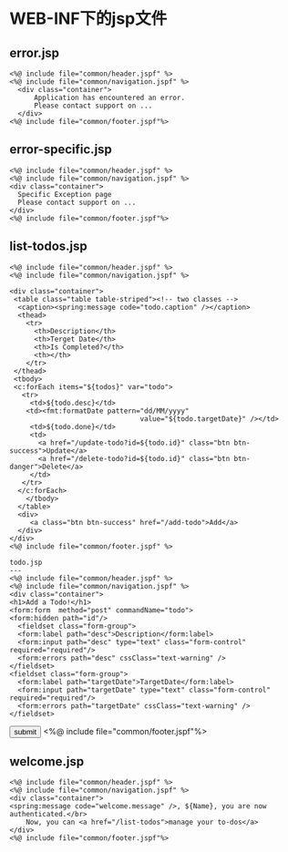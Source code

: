 WEB-INF下的jsp文件
===
error.jsp
---
    <%@ include file="common/header.jspf" %>
    <%@ include file="common/navigation.jspf" %>
      <div class="container">
          Application has encountered an error.
          Please contact support on ...
      </div> 
    <%@ include file="common/footer.jspf"%>

error-specific.jsp
---
    <%@ include file="common/header.jspf" %>
    <%@ include file="common/navigation.jspf" %>
    <div class="container">
      Specific Exception page
      Please contact support on ...
    </div>
    <%@ include file="common/footer.jspf"%>

list-todos.jsp
---
    <%@ include file="common/header.jspf" %>
    <%@ include file="common/navigation.jspf" %>

    <div class="container">
     <table class="table table-striped"><!-- two classes -->
      <caption><spring:message code="todo.caption" /></caption>
      <thead>
        <tr>
          <th>Description</th>
          <th>Terget Date</th>
          <th>Is Completed?</th>
          <th></th>
        </tr>
     </thead>
     <tbody>
     <c:forEach items="${todos}" var="todo">
       <tr>
	     <td>${todo.desc}</td>
	    <td><fmt:formatDate pattern="dd/MM/yyyy"
									value="${todo.targetDate}" /></td>
	     <td>${todo.done}</td>
	     <td>
	       <a href="/update-todo?id=${todo.id}" class="btn btn-success">Update</a>
	       <a href="/delete-todo?id=${todo.id}" class="btn btn-danger">Delete</a>
	     </td>
	   </tr>
      </c:forEach> 
        </tbody>
      </table>
      <div>
         <a class="btn btn-success" href="/add-todo">Add</a>
      </div>
    </div>
    <%@ include file="common/footer.jspf" %>
    
    todo.jsp
    ---
    <%@ include file="common/header.jspf" %>
    <%@ include file="common/navigation.jspf" %>
    <div class="container">
    <h1>Add a Todo!</h1>
    <form:form  method="post" commandName="todo">
    <form:hidden path="id"/>
      <fieldset class="form-group">
      <form:label path="desc">Description</form:label>
	  <form:input path="desc" type="text" class="form-control" required="required"/>
	  <form:errors path="desc" cssClass="text-warning" />
    </fieldset>
    <fieldset class="form-group">
      <form:label path="targetDate">TargetDate</form:label>
	  <form:input path="targetDate" type="text" class="form-control" required="required"/>
	  <form:errors path="targetDate" cssClass="text-warning" />
    </fieldset>
   <input class="btn btn-success" type="submit" value="submit"/>
    </form:form>
    </div>
    <%@ include file="common/footer.jspf"%>
    <script>
	    $('#targetDate').datepicker({
		    format : 'dd/mm/yyyy'
	    });
    </script>
    
welcome.jsp
---
    <%@ include file="common/header.jspf" %>
    <%@ include file="common/navigation.jspf" %>
    <div class="container">
    <spring:message code="welcome.message" />, ${Name}, you are now authenticated.</br>
        Now, you can <a href="/list-todos">manage your to-dos</a>
    </div>
    <%@ include file="common/footer.jspf"%>
